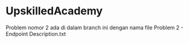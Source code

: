 # UpskilledAcademy
Problem nomor 2 ada di dalam branch ini dengan nama file Problem 2 - Endpoint Description.txt
